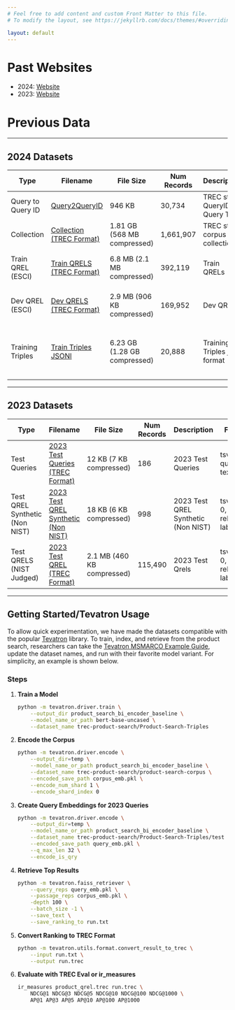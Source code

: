 ```yaml
---
# Feel free to add content and custom Front Matter to this file.
# To modify the layout, see https://jekyllrb.com/docs/themes/#overriding-theme-defaults

layout: default
---
```


# Past Websites

* 2024: <a href="2024.html">Website</a>
* 2023: <a href="2024.html">Website</a>

# Previous Data


---

## 2024 Datasets

| Type | Filename | File Size | Num Records | Description | Format |
|------|---------|----------|-------------|-------------|--------|
| Query to Query ID | [Query2QueryID](https://huggingface.co/datasets/trec-product-search/Product-Search-Corpus-v0.1/resolve/main/data/qid2query.tsv) | 946 KB | 30,734 | TREC style QueryID to Query Text | tsv: qid, query |
| Collection | [Collection (TREC Format)](https://huggingface.co/datasets/trec-product-search/Product-Search-Corpus-v0.1/resolve/main/data/trec/collection.trec.gz) | 1.81 GB (568 MB compressed) | 1,661,907 | TREC style corpus collection | tsv: docid, Title, Description |
| Train QREL (ESCI) | [Train QRELS (TREC Format)](https://huggingface.co/datasets/trec-product-search/Product-Search-Qrels-v0.1/resolve/main/data/train/product-search-train.qrels.gz) | 6.8 MB (2.1 MB compressed) | 392,119 | Train QRELs | tsv: qid, 0, docid, relevance label |
| Dev QREL (ESCI) | [Dev QRELS (TREC Format)](https://huggingface.co/datasets/trec-product-search/Product-Search-Qrels-v0.1/resolve/main/data/dev/product-search-dev.qrels.gz) | 2.9 MB (906 KB compressed) | 169,952 | Dev QRELs | tsv: qid, 0, docid, relevance label |
| Training Triples | [Train Triples JSONl](https://huggingface.co/datasets/trec-product-search/Product-Search-Triples/resolve/main/train.jsonl.gz) | 6.23 GB (1.28 GB compressed) | 20,888 | Training Triples json format | json: qid, query, positive passages, negative passages |

---

## 2023 Datasets

| Type | Filename | File Size | Num Records | Description | Format |
|------|---------|----------|-------------|-------------|--------|
| Test Queries | [2023 Test Queries (TREC Format)](https://huggingface.co/datasets/trec-product-search/product-search-2023-queries) | 12 KB (7 KB compressed) | 186 | 2023 Test Queries | tsv: qid, query text |
| Test QREL Synthetic (Non NIST) | [2023 Test QREL Synthetic (Non NIST)](https://huggingface.co/datasets/trec-product-search/Product-Search-Qrels-v0.1/blob/main/data/test/product-search-test.qrels.gz) | 18 KB (6 KB compressed) | 998 | 2023 Test QREL Synthetic (Non NIST) | tsv: qid, 0, docid, relevance label |
| Test QRELS (NIST Judged) | [2023 Test QREL (TREC Format)](https://huggingface.co/datasets/trec-product-search/product-search-2023-queries) | 2.1 MB (460 KB compressed) | 115,490 | 2023 Test Qrels | tsv: qid, 0, docid, relevance label |

---

## Getting Started/Tevatron Usage

To allow quick experimentation, we have made the datasets compatible with the popular [Tevatron](https://github.com/texttron/tevatron/) library. To train, index, and retrieve from the product search, researchers can take the [Tevatron MSMARCO Example Guide](https://github.com/texttron/tevatron/blob/main/examples/example_msmarco.md), update the dataset names, and run with their favorite model variant. For simplicity, an example is shown below.

### Steps

1. **Train a Model**
   ```bash
   python -m tevatron.driver.train \
       --output_dir product_search_bi_encoder_baseline \
       --model_name_or_path bert-base-uncased \
       --dataset_name trec-product-search/Product-Search-Triples
   ```

2. **Encode the Corpus**
   ```bash
   python -m tevatron.driver.encode \
       --output_dir=temp \
       --model_name_or_path product_search_bi_encoder_baseline \
       --dataset_name trec-product-search/product-search-corpus \
       --encoded_save_path corpus_emb.pkl \
       --encode_num_shard 1 \
       --encode_shard_index 0
   ```

3. **Create Query Embeddings for 2023 Queries**
   ```bash
   python -m tevatron.driver.encode \
       --output_dir=temp \
       --model_name_or_path product_search_bi_encoder_baseline \
       --dataset_name trec-product-search/Product-Search-Triples/test \
       --encoded_save_path query_emb.pkl \
       --q_max_len 32 \
       --encode_is_qry
   ```

4. **Retrieve Top Results**
   ```bash
   python -m tevatron.faiss_retriever \
       --query_reps query_emb.pkl \
       --passage_reps corpus_emb.pkl \
       -depth 100 \
       --batch_size -1 \
       --save_text \
       --save_ranking_to run.txt
   ```

5. **Convert Ranking to TREC Format**
   ```bash
   python -m tevatron.utils.format.convert_result_to_trec \
       --input run.txt \
       --output run.trec
   ```

6. **Evaluate with TREC Eval or ir_measures**
   ```bash
   ir_measures product_qrel.trec run.trec \
       NDCG@1 NDCG@3 NDCG@5 NDCG@10 NDCG@100 NDCG@1000 \
       AP@1 AP@3 AP@5 AP@10 AP@100 AP@1000
   